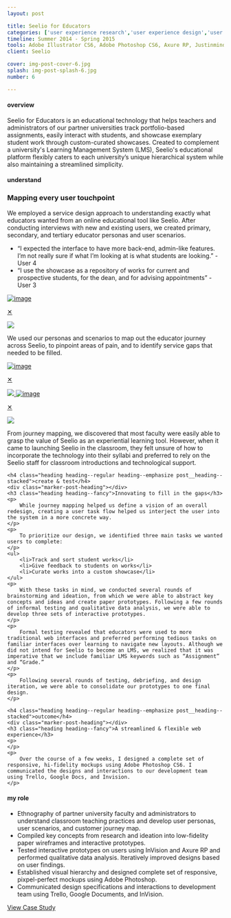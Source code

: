 ```yaml
---
layout: post

title: Seelio for Educators
categories: ['user experience research','user experience design','user interface design','featured']
timeline: Summer 2014 - Spring 2015
tools: Adobe Illustrator CS6, Adobe Photoshop CS6, Axure RP, Justinmind, InVision
client: Seelio

cover: img-post-cover-6.jpg
splash: img-post-splash-6.jpg
number: 6

---
```


<!-- status: needs images, role -->

<h4 class="heading heading--regular heading--emphasize">overview</h4>
<div class="marker-post-heading"></div>
<p>
	Seelio for Educators is an educational technology that helps teachers and administrators of our partner universities track portfolio-based assignments, easily interact with students, and showcase exemplary student work through custom-curated showcases. Created to complement a university's Learning Management System (LMS), Seelio's educational platform flexibly caters to each university’s unique hierarchical system while also maintaining a streamlined simplicity.
</p>

<div class="post__casestudy">
	<h4 class="heading heading--regular heading--emphasize post__heading--stacked">understand</h4>
	<div class="marker-post-heading"></div>
	<h3 class="heading heading--fancy">Mapping every user touchpoint</h3>
	<p>
		We employed a service design approach to understanding exactly what educators wanted from an online educational tool like Seelio. After conducting interviews with new and existing users, we created primary, secondary, and tertiary educator personas and user scenarios.
	</p>
	<div class="post__quote">
		<ul>
			<li>“I expected the interface to have more back-end, admin-like features. I’m not really sure if what I’m looking at is what students are looking.” - User 4</li>
			<li>“I use the showcase as a repository of works for current and prospective students, for the dean, and for advising appointments”  - User 3</li>
		</ul>
	</div>
    <a href="#img6j">
        <img src="{{site.baseurl}}/assets/img-asset-6j.png" alt="image" class="post__asset">
    </a>
	<a href="#_" class="post__lightbox" id="img6j">
        <p class="post__lightbox__close">&#x2715;</p>
        <img src="{{site.baseurl}}/assets/img-asset-6j.png">
    </a>
	<p>
		We used our personas and scenarios to map out the educator journey across Seelio, to pinpoint areas of pain, and to identify service gaps that needed to be filled.
	</p>
    <a href="#img6k">
        <img src="{{site.baseurl}}/assets/img-asset-6k.jpeg" alt="image" class="post__asset">
    </a>
	<a href="#_" class="post__lightbox" id="img6k">
        <p class="post__lightbox__close">&#x2715;</p>
        <img src="{{site.baseurl}}/assets/img-asset-6k.jpeg">
    </a>
    <a href="#img6l">
        <img src="{{site.baseurl}}/assets/img-asset-6l.jpeg" alt="image" class="post__asset">
    </a>
	<a href="#_" class="post__lightbox" id="img6l">
        <p class="post__lightbox__close">&#x2715;</p>
        <img src="{{site.baseurl}}/assets/img-asset-6l.jpeg">
    </a>
	<p>
		From journey mapping, we discovered that most faculty were easily able to grasp the value of Seelio as an experiential learning tool. However, when it came to launching Seelio in the classroom, they felt unsure of how to incorporate the technology into their syllabi and preferred to rely on the Seelio staff for classroom introductions and technological support.
	</p>

	<h4 class="heading heading--regular heading--emphasize post__heading--stacked">create & test</h4>
	<div class="marker-post-heading"></div>
	<h3 class="heading heading--fancy">Innovating to fill in the gaps</h3>
	<p>
		While journey mapping helped us define a vision of an overall redesign, creating a user task flow helped us interject the user into the system in a more concrete way.
	</p>
	<p>
		To prioritize our design, we identified three main tasks we wanted users to complete:
	</p>
	<ul>
		<li>Track and sort student works</li>
		<li>Give feedback to students on works</li>
		<li>Curate works into a custom showcase</li>
	</ul>
	<p>
		With these tasks in mind, we conducted several rounds of brainstorming and ideation, from which we were able to abstract key concepts and ideas and create paper prototypes. Following a few rounds of informal testing and qualitative data analysis, we were able to develop three sets of interactive prototypes.
	</p>
	<p>
		Formal testing revealed that educators were used to more traditional web interfaces and preferred performing tedious tasks on familiar interfaces over learning to navigate new layouts. Although we did not intend for Seelio to become an LMS, we realized that it was imperative that we include familiar LMS keywords such as “Assignment” and “Grade.” 
	</p>
	<p>
		Following several rounds of testing, debriefing, and design iteration, we were able to consolidate our prototypes to one final design.
	</p>

	<h4 class="heading heading--regular heading--emphasize post__heading--stacked">outcome</h4>
	<div class="marker-post-heading"></div>
	<h3 class="heading heading--fancy">A streamlined & flexible web experience</h3>
	<p>
	</p>
	<p>
		Over the course of a few weeks, I designed a complete set of responsive, hi-fidelity mockups using Adobe Photoshop CS6. I communicated the designs and interactions to our development team using Trello, Google Docs, and Invision.
	</p>
</div>

<h4 class="heading heading--regular heading--emphasize post__heading--stacked">my role</h4>
<div class="marker-post-heading"></div>
<ul>
	<li>Ethnography of partner university faculty and administrators to understand classroom teaching practices and develop user personas, user scenarios, and customer journey map.</li>
	<li>Compiled key concepts from research and ideation into low-fidelity paper wireframes and interactive prototypes.</li>
	<li>Tested interactive prototypes on users using InVision and Axure RP and performed qualitative data analysis. Iteratively improved designs based on user findings.</li>
	<li>Established visual hierarchy and designed complete set of responsive, pixpel-perfect mockups using Adobe Photoshop.</li>
	<li>Communicated design specifications and interactions to development team using Trello, Google Documents, and InVision.</li>
</ul>

<div class="container__button">
	<a id="showcasestudy" class="button__case-study heading heading--regular heading--emphasize" href="#">View Case Study</a>
</div>






